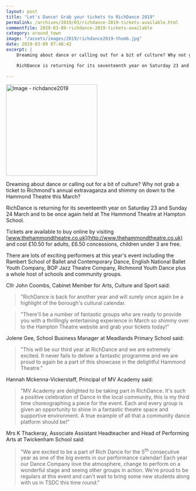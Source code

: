 ```yaml
---
layout: post
title: "Let's Dance! Grab your tickets to RichDance 2019"
permalink: /archives/2019/03/richdance-2019-tickets-available.html
commentfile: 2019-03-09-richdance-2019-tickets-available
category: around_town
image: "/assets/images/2019/richdance2019-thumb.jpg"
date: 2019-03-09 07:48:42
excerpt: |
    Dreaming about dance or calling out for a bit of culture? Why not grab a ticket to Richmond's annual extravaganza and shimmy on down to the Hammond Theatre this March?

    RichDance is returning for its seventeenth year on Saturday 23 and Sunday 24 March and to be once again held at The Hammond Theatre at Hampton School.

---
```

<a href="/assets/images/2019/richdance2019.jpg" title="Click for a larger image"><img src="/assets/images/2019/richdance2019-thumb.jpg" width="250" alt="Image - richdance2019"  class="photo right"/></a>

Dreaming about dance or calling out for a bit of culture? Why not grab a ticket to Richmond's annual extravaganza and shimmy on down to the Hammond Theatre this March?

RichDance is returning for its seventeenth year on Saturday 23 and Sunday 24 March and to be once again held at The Hammond Theatre at Hampton School.

Tickets are available to buy online by visiting [www.thehammondtheatre.co.uk](http://www.thehammondtheatre.co.uk) and cost &pound;10.50 for adults, &pound;6.50 concessions, children under 3 are free.

There are lots of exciting performers at this year's event including the Rambert School of Ballet and Contemporary Dance, English National Ballet Youth Company, BOP Jazz Theatre Company, Richmond Youth Dance plus a whole host of schools and community groups.

Cllr John Coombs, Cabinet Member for Arts, Culture and Sport said:

> "RichDance is back for another year and will surely once again be a highlight of the borough's cultural calendar.


> "There'll be a number of fantastic groups who are ready to provide you with a thrillingly entertaining experience in March so shimmy over to the Hampton Theatre website and grab your tickets today!"


Jolene Gee, School Business Manager at Meadlands Primary School said:

> "This will be our third year at RichDance and we are extremely excited. It never fails to deliver a fantastic programme and we are proud to again be a part of this showcase in the delightful Hammond Theatre."


Hannah Mckenna-Vickerstaff, Principal of MV Academy said:

> "MV Academy are delighted to be taking part in RichDance. It's such a positive celebration of Dance in the local community, this is my third time choreographing a piece for the event. Each and every group is given an opportunity to shine in a fantastic theatre space and supportive environment. A true example of all that a community dance platform should be!"


Mrs K Thackeray, Associate Assistant Headteacher and Head of Performing Arts at Twickenham School said:

> "We are excited to be a part of Rich Dance for the 5<sup>th</sup> consecutive year as one of the big events in our performance calendar! Each year our Dance Company love the atmosphere, change to perform on a wonderful stage and seeing other groups in action. We're proud to be regulars at this event and can't wait to bring some new students along with us in TSDC this time round."
